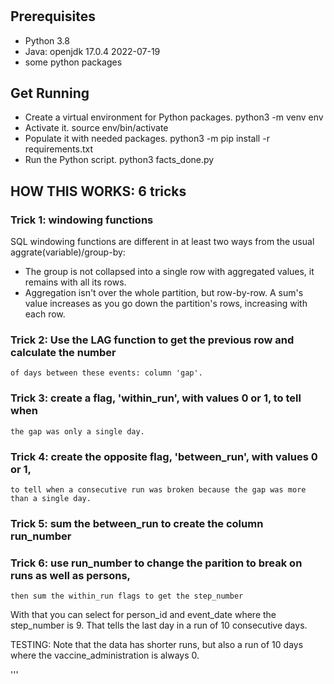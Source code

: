 #

## Prerequisites
- Python 3.8
- Java: openjdk 17.0.4 2022-07-19
- some python packages

## Get Running

- Create a virtual environment for Python packages.
  python3 -m venv env
- Activate it.
  source env/bin/activate
- Populate it with needed packages.
  python3 -m pip install -r requirements.txt 
- Run the Python script.
  python3  facts_done.py

## HOW THIS WORKS: 6 tricks

### Trick 1: windowing functions
   SQL windowing functions are different in at least two ways from the 
    usual aggrate(variable)/group-by:
 - The group is not collapsed into a single row with aggregated values, 
    it remains with all its rows.
 - Aggregation isn't over the whole partition, but row-by-row. A sum's 
    value increases as you go down the partition's rows, increasing with each row.

### Trick 2: Use the LAG function to get the previous row and calculate the number 
    of days between these events: column 'gap'.

### Trick 3: create a flag, 'within_run', with values 0 or 1, to tell when 
    the gap was only a single day.

### Trick 4: create the opposite flag, 'between_run', with values 0 or 1, 
    to tell when a consecutive run was broken because the gap was more 
    than a single day.

### Trick 5: sum the between_run to create the column run_number

### Trick 6: use run_number to change the parition to break on runs as well as persons,
    then sum the within_run flags to get the step_number

With that you can select for person_id and event_date where the step_number is 9.
That tells the last day in a run of 10 consecutive days.


TESTING:
Note that the data has shorter runs, but also a run of 10 days where the 
vaccine_administration is always 0.

'''
